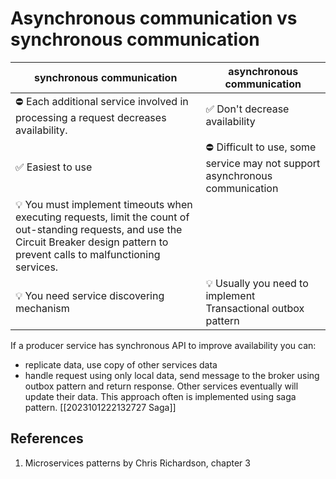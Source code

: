 # Asynchronous communication vs synchronous communication

| synchronous communication | asynchronous communication |
|-------|-------|
| ⛔ Each additional service involved in processing a request decreases availability.| ✅ Don't decrease availability|
| ✅ Easiest to use|⛔ Difficult to use, some service may not support asynchronous communication|
| 💡 You must implement timeouts when executing requests, limit the count of out-standing requests, and use the Circuit Breaker design pattern to prevent calls to malfunctioning services.| |
| 💡 You need service discovering mechanism|💡 Usually you need to implement Transactional outbox pattern| 

If a producer service has synchronous API to improve availability you can:
- replicate data, use copy of other services data
- handle request using only local data, send message to the broker using outbox pattern and return response. Other services eventually will update their data. This approach often is implemented using saga pattern. [[2023101222132727 Saga]]

## References
1.  Microservices patterns by Chris Richardson, chapter 3 
